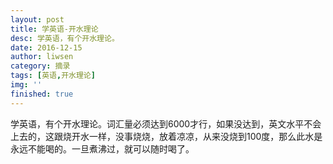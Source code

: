 ```yaml
---
layout: post
title: 学英语-开水理论
desc: 学英语，有个开水理论。
date: 2016-12-15
author: liwsen
category: 摘录
tags: [英语,开水理论]
img: ''
finished: true
---
```


学英语，有个开水理论。词汇量必须达到6000才行，如果没达到，英文水平不会上去的，这跟烧开水一样，没事烧烧，放着凉凉，从来没烧到100度，那么此水是永远不能喝的。一旦煮沸过，就可以随时喝了。